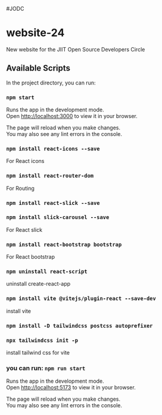 #JODC
# website-24
New website for the JIIT Open Source Developers Circle 

## Available Scripts

In the project directory, you can run:

### `npm start`

Runs the app in the development mode.\
Open [http://localhost:3000](http://localhost:3000) to view it in your browser.

The page will reload when you make changes.\
You may also see any lint errors in the console.


### `npm install react-icons --save`

For React icons

### `npm install react-router-dom`

For Routing

### `npm install react-slick --save`
### `npm install slick-carousel --save`

For React slick

### `npm install react-bootstrap bootstrap`

For React bootstrap

### `npm uninstall react-script`

uninstall create-react-app

### `npm install vite @vitejs/plugin-react --save-dev`

install vite 


### `npm install -D tailwindcss postcss autoprefixer`
### `npx tailwindcss init -p`

install tailwind css for vite


### you can run: `npm run start`


Runs the app in the development mode.\
Open [http://localhost:5173](http://localhost:5173) to view it in your browser.

The page will reload when you make changes.\
You may also see any lint errors in the console.
